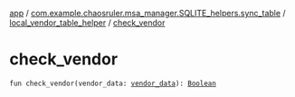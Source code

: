 [app](../../index.md) / [com.example.chaosruler.msa_manager.SQLITE_helpers.sync_table](../index.md) / [local_vendor_table_helper](index.md) / [check_vendor](.)

# check_vendor

`fun check_vendor(vendor_data: `[`vendor_data`](../../com.example.chaosruler.msa_manager.object_types/vendor_data/index.md)`): `[`Boolean`](https://kotlinlang.org/api/latest/jvm/stdlib/kotlin/-boolean/index.html)